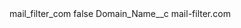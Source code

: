 <?xml version="1.0" encoding="UTF-8"?>
<CustomMetadata xmlns="http://soap.sforce.com/2006/04/metadata" xmlns:xsi="http://www.w3.org/2001/XMLSchema-instance" xmlns:xsd="http://www.w3.org/2001/XMLSchema">
    <label>mail_filter_com</label>
    <protected>false</protected>
    <values>
        <field>Domain_Name__c</field>
        <value xsi:type="xsd:string">mail-filter.com</value>
    </values>
</CustomMetadata>
